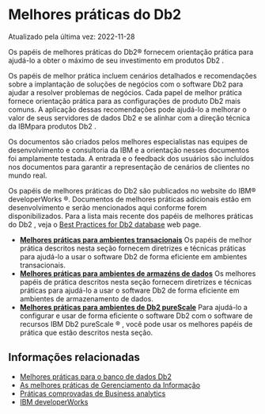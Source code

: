 # Melhores práticas do Db2

Atualizado pela última vez: 2022-11-28

Os papéis de melhores práticas do Db2® fornecem orientação prática para ajudá-lo a obter o máximo de seu investimento em produtos Db2 .

Os papéis de melhor prática incluem cenários detalhados e recomendações sobre a implantação de soluções de negócios com o software Db2 para ajudar a resolver problemas de negócios. Cada papel de melhor prática fornece orientação prática para as configurações de produto Db2 mais comuns. A aplicação dessas recomendações pode ajudá-lo a melhorar o valor de seus servidores de dados Db2 e se alinhar com a direção técnica da IBMpara produtos Db2 .

Os documentos são criados pelos melhores especialistas nas equipes de desenvolvimento e consultoria da IBM e a orientação nesses documentos foi amplamente testada. A entrada e o feedback dos usuários são incluídos nos documentos para garantir a representação de cenários de clientes no mundo real.

Os papéis de melhores práticas do Db2 são publicados no website do IBM® developerWorks ®. Documentos de melhores práticas adicionais estão em desenvolvimento e serão mencionados aqui conforme forem disponibilizados. Para a lista mais recente dos papéis de melhores práticas do Db2 , veja o [Best Practices for Db2 database](https://www.ibm.com/links?url=https%3A%2F%2Fibm.biz%2FBdx2ew) web page.

- **[Melhores práticas para ambientes transacionais](https://www.ibm.com/docs/pt-br/SSEPGG_11.1.0/com.ibm.db2.luw.common.doc/doc/c0060074.html)**
  Os papéis de melhor prática descritos nesta seção fornecem diretrizes e técnicas práticas para ajudá-lo a usar o software Db2 de forma eficiente em ambientes transacionais.
- **[Melhores práticas para ambientes de armazéns de dados](https://www.ibm.com/docs/pt-br/SSEPGG_11.1.0/com.ibm.db2.luw.common.doc/doc/c0060075.html)**
  Os melhores papéis de prática descritos nesta seção fornecem diretrizes e técnicas práticas para ajudá-lo a usar o software Db2 de forma eficiente em ambientes de armazenamento de dados.
- **[Melhores práticas para ambientes de Db2 pureScale](https://www.ibm.com/docs/pt-br/SSEPGG_11.1.0/com.ibm.db2.luw.common.doc/doc/c0060084.html)**
  Para ajudá-lo a configurar e usar de forma eficiente o software Db2 com o software de recursos IBM Db2 pureScale ® , você pode usar os melhores papéis de prática que estão descritos nesta seção.

## Informações relacionadas

- [Melhores práticas para o banco de dados Db2](https://www.ibm.com/links?url=https%3A%2F%2Fibm.biz%2FBdx2ew)
- [As melhores práticas de Gerenciamento da Informação](https://www.ibm.com/links?url=https%3A%2F%2Fibm.biz%2FBdxzsU)
- [Práticas comprovadas de Business analytics](http://www.ibm.com/developerworks/analytics/practices.html)
- [IBM developerWorks](http://www.ibm.com/developerworks)